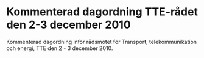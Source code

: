 # Kommenterad dagordning TTE-rådet den 2-3 december 2010

Kommenterad dagordning inför rådsmötet för Transport, telekommunikation och energi, TTE den 2 - 3 december 2010.
